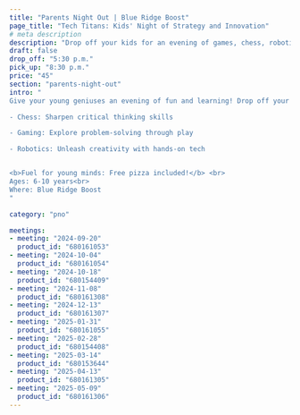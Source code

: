 ```yaml
---
title: "Parents Night Out | Blue Ridge Boost"
page_title: "Tech Titans: Kids' Night of Strategy and Innovation"
# meta description
description: "Drop off your kids for an evening of games, chess, robotics, and coding."
draft: false
drop_off: "5:30 p.m."
pick_up: "8:30 p.m."
price: "45"
section: "parents-night-out"
intro: "
Give your young geniuses an evening of fun and learning! Drop off your kids ages 6 to 10 for an exciting adventure in:

- Chess: Sharpen critical thinking skills

- Gaming: Explore problem-solving through play

- Robotics: Unleash creativity with hands-on tech


<b>Fuel for young minds: Free pizza included!</b> <br>
Ages: 6-10 years<br>
Where: Blue Ridge Boost
"

category: "pno"

meetings: 
- meeting: "2024-09-20"
  product_id: "680161053"
- meeting: "2024-10-04"
  product_id: "680161054"
- meeting: "2024-10-18"
  product_id: "680154409"
- meeting: "2024-11-08"
  product_id: "680161308"
- meeting: "2024-12-13"
  product_id: "680161307"
- meeting: "2025-01-31"
  product_id: "680161055"
- meeting: "2025-02-28"
  product_id: "680154408"
- meeting: "2025-03-14"
  product_id: "680153644"
- meeting: "2025-04-13"
  product_id: "680161305"
- meeting: "2025-05-09"
  product_id: "680161306"
---
```












